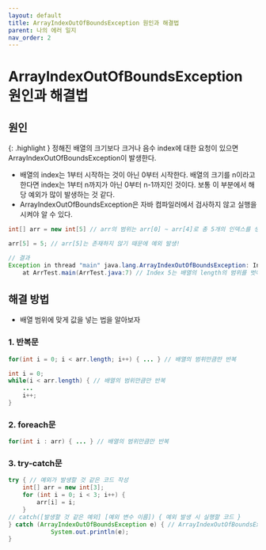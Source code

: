 ```yaml
---
layout: default
title: ArrayIndexOutOfBoundsException 원인과 해결법
parent: 나의 에러 일지
nav_order: 2
---
```

# ArrayIndexOutOfBoundsException 원인과 해결법
## 원인

{: .highlight }
정해진 배열의 크기보다 크거나 음수 index에 대한 요청이 있으면 ArrayIndexOutOfBoundsException이 발생한다.

- 배열의 index는 1부터 시작하는 것이 아닌 0부터 시작한다. 배열의 크기를 n이라고 한다면 index는 1부터 n까지가 아닌 0부터 n-1까지인 것이다. 보통 이 부분에서 해당 예외가 많이 발생하는 것 같다.
- ArrayIndexOutOfBoundsException은 자바 컴파일러에서 검사하지 않고 실행을 시켜야 알 수 있다.

```java
int[] arr = new int[5] // arr의 범위는 arr[0] ~ arr[4]로 총 5개의 인덱스를 생성

arr[5] = 5; // arr[5]는 존재하지 않기 때문에 예외 발생!

// 결과
Exception in thread "main" java.lang.ArrayIndexOutOfBoundsException: Index 5 out of bounds for length 5
	at ArrTest.main(ArrTest.java:7) // Index 5는 배열의 length의 범위를 벗어났다는 뜻
```

## 해결 방법

- 배열 범위에 맞게 값을 넣는 법을 알아보자

### 1. 반복문

```java
for(int i = 0; i < arr.length; i++) { ... } // 배열의 범위만큼만 반복
```

```java
int i = 0;
while(i < arr.length) { // 배열의 범위만큼만 반복
	...
	i++;
}
```

### 2. foreach문

```java
for(int i : arr) { ... } // 배열의 범위만큼만 반복
```

### 3. try-catch문

```java
try { // 예외가 발생할 것 같은 코드 작성
	int[] arr = new int[3];
	for (int i = 0; i < 3; i++) {
		arr[i] = i;
	}
// catch([발생할 것 같은 예외] [예외 변수 이름]) { 예외 발생 시 실행할 코드 }
} catch (ArrayIndexOutOfBoundsException e) { // ArrayIndexOutOfBoundsException가 발생하면 ArrayIndexOutOfBoundsException 출력해줘
            System.out.println(e);
} 
```